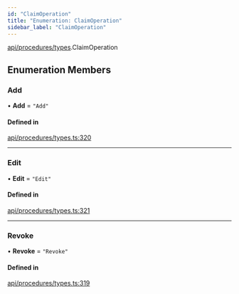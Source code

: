 ```yaml
---
id: "ClaimOperation"
title: "Enumeration: ClaimOperation"
sidebar_label: "ClaimOperation"
---
```


[api/procedures/types](../../../../../modules/API/Procedures/Types/Types.md).ClaimOperation

## Enumeration Members

### Add

• **Add** = ``"Add"``

#### Defined in

[api/procedures/types.ts:320](https://github.com/F-OBrien/polymesh-sdk/blob/012f1745/src/api/procedures/types.ts#L320)

___

### Edit

• **Edit** = ``"Edit"``

#### Defined in

[api/procedures/types.ts:321](https://github.com/F-OBrien/polymesh-sdk/blob/012f1745/src/api/procedures/types.ts#L321)

___

### Revoke

• **Revoke** = ``"Revoke"``

#### Defined in

[api/procedures/types.ts:319](https://github.com/F-OBrien/polymesh-sdk/blob/012f1745/src/api/procedures/types.ts#L319)
